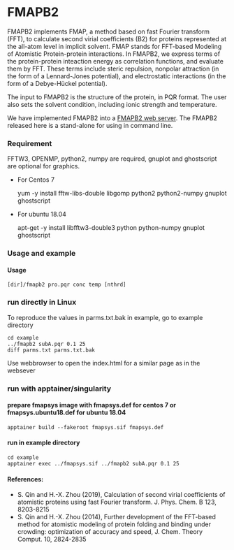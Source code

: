 # FMAPB2

FMAPB2 implements FMAP, a method based on fast Fourier transform (FFT), to calculate second virial coefficients (B2) for proteins represented at the all-atom level in implicit solvent. FMAP stands for FFT-based Modeling of Atomistic Protein-protein interactions. In FMAPB2, we express terms of the protein-protein inteaction energy as correlation functions, and evaluate them by FFT. These terms include steric repulsion, nonpolar attraction (in the form of a Lennard-Jones potential), and electrostatic interactions (in the form of a Debye-Hückel potential).

The input to FMAPB2 is the structure of the protein, in PQR format. The user also sets the solvent condition, including ionic strength and temperature.

We have implemented FMAPB2 into a [FMAPB2 web server](https://pipe.rcc.fsu.edu/fmapb2/). The FMAPB2 released here is a stand-alone for using in command line.

### Requirement
FFTW3, OPENMP, python2, numpy are required, gnuplot and ghostscript are optional for graphics.

* For Centos 7

    yum -y install fftw-libs-double libgomp python2 python2-numpy gnuplot ghostscript

* For ubuntu 18.04

    apt-get -y install libfftw3-double3 python python-numpy gnuplot ghostscript
    
### Usage and example

#### Usage

    [dir]/fmapb2 pro.pqr conc temp [nthrd]

### run directly in Linux

To reproduce the values in parms.txt.bak in example, go to example directory

    cd example
    ../fmapb2 subA.pqr 0.1 25
    diff parms.txt parms.txt.bak

Use webbrowser to open the index.html for a similar page as in the websever

### run with apptainer/singularity

#### prepare fmapsys image with fmapsys.def for centos 7 or fmapsys.ubuntu18.def for ubuntu 18.04 

    apptainer build --fakeroot fmapsys.sif fmapsys.def

#### run in example directory

    cd example
    apptainer exec ../fmapsys.sif ../fmapb2 subA.pqr 0.1 25

#### References:

* S. Qin and H.-X. Zhou (2019), Calculation of second virial coefficients of atomistic proteins using fast Fourier transform. J. Phys. Chem. B 123, 8203-8215
* S. Qin and H.-X. Zhou (2014), Further development of the FFT-based method for atomistic modeling of protein folding and binding under crowding: optimization of accuracy and speed, J. Chem. Theory Comput. 10, 2824-2835
